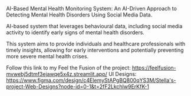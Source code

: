 AI-Based Mental Health Monitoring System: An AI-Driven Approach to Detecting Mental Health Disorders Using Social Media Data.

AI-based system that leverages behavioural data, including social media activity to identify early signs of mental health disorders. 

This system aims to provide individuals and healthcare professionals with timely insights, allowing for early interventions and potentially preventing more severe mental health crises.

Follow this link to my Feel the Fusion of the project: https://feelfusion-mvwebj5dtmf3ejawqe5x4z.streamlit.app/
UI Designs: https://www.figma.com/design/c4ElemyStAPgBQ800qYS3M/Stella's-project-Web-Designs?node-id=0-1&t=2fF2LkchIw9ErKfK-1
